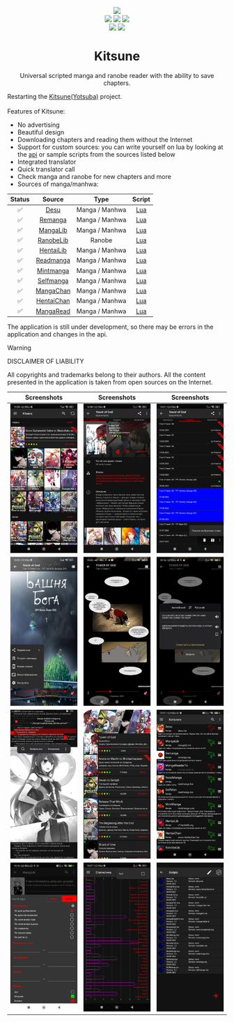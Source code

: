 <div align="center">
    <p align="center">
		<img src="https://user-images.githubusercontent.com/103780136/192371190-ccd56058-4a5b-4052-8fd8-a3b5f66e5291.png">
		<br/>
		<img src="https://img.shields.io/badge/install_size-4.0 MB-brightgreen">
        <img src="https://img.shields.io/badge/version-1.8.3-blueviolet">
        <img src="https://img.shields.io/badge/android-7.0+-yellow">
        <br/>
        <img src="https://img.shields.io/badge/manga_sources-11-brightgreen"/> <img src="https://img.shields.io/badge/ranobe_sources-1-brightgreen"/>
	</p>
    <h1>Kitsune</h1>
    <p>Universal scripted manga and ranobe reader with the ability to save chapters.</p>
</div>

Restarting the [Kitsune(Yotsuba)](https://4pda.to/forum/index.php?showtopic=961133 "4pda") project.<br/><br/>
Features of Kitsune:
- No advertising
- Beautiful design
- Downloading chapters and reading them without the Internet
- Support for custom sources: you can write yourself on lua by looking at the [api](https://github.com/alex-bayir/Kitsune/blob/master/Scripts%20API.md "Scripts API") or sample scripts from the sources listed below
- Integrated translator
- Quick translator call
- Check manga and ranobe for new chapters and more
- Sources of manga/manhwa:

| Status |                   Source                    |      Type      |                                                    Script                                                    |
|:------:|:-------------------------------------------:|:--------------:|:------------------------------------------------------------------------------------------------------------:|
|   ✅   |           [Desu](https://desu.me)           | Manga / Manhwa |    [Lua](https://github.com/alex-bayir/Kitsune/blob/master/app/src/main/assets/scripts/Desu.lua "Script")    |
|   ✅   |       [Remanga](https://remanga.org)        | Manga / Manhwa |  [Lua](https://github.com/alex-bayir/Kitsune/blob/master/app/src/main/assets/scripts/Remanga.lua "Script")   |
|   ✅   |       [MangaLib](https://mangalib.me)       | Manga / Manhwa |  [Lua](https://github.com/alex-bayir/Kitsune/blob/master/app/src/main/assets/scripts/MangaLib.lua "Script")  |
|   ✅   |      [RanobeLib](https://ranobelib.me)      |     Ranobe     | [Lua](https://github.com/alex-bayir/Kitsune/blob/master/app/src/main/assets/scripts/RanobeLib.lua "Script")  |
|   ✅   |    [HentaiLib](https://v1.hentailib.org)    | Manga / Manhwa | [Lua](https://github.com/alex-bayir/Kitsune/blob/master/app/src/main/assets/scripts/HentaiLib.lua "Script")  |
|   ✅   |     [Readmanga](https://readmanga.live)     | Manga / Manhwa | [Lua](https://github.com/alex-bayir/Kitsune/blob/master/app/src/main/assets/scripts/ReadManga.lua "Script")  |
|   ✅   |     [Mintmanga](https://mintmanga.live)     | Manga / Manhwa | [Lua](https://github.com/alex-bayir/Kitsune/blob/master/app/src/main/assets/scripts/MintManga.lua "Script")  |
|   ✅   |     [Selfmanga](https://selfmanga.live)     | Manga / Manhwa | [Lua](https://github.com/alex-bayir/Kitsune/blob/master/app/src/main/assets/scripts/SelfManga.lua "Script")  |
|   ✅   |     [MangaChan](https://manga-chan.me)      | Manga / Manhwa | [Lua](https://github.com/alex-bayir/Kitsune/blob/master/app/src/main/assets/scripts/MangaChan.lua "Script")  |
|   ✅   | [HentaiChan](https://xxxxx.hentaichan.live) | Manga / Manhwa | [Lua](https://github.com/alex-bayir/Kitsune/blob/master/app/src/main/assets/scripts/HentaiChan.lua "Script") |
|   ✅   |   [MangaRead](https://www.mangaread.org)    | Manga / Manhwa | [Lua](https://github.com/alex-bayir/Kitsune/blob/master/app/src/main/assets/scripts/Mangaread.lua "Script")  |

The application is still under development, so there may be errors in the application and changes in the api.

> [!WARNING]
> DISCLAIMER OF LIABILITY
> 
> All copyrights and trademarks belong to their authors. All the content presented in the application is taken from open sources on the Internet.

|      Screenshots       |      Screenshots       |      Screenshots       |
|:----------------------:|:----------------------:|:----------------------:|
|  ![1](/content/1.jpg)  |  ![2](/content/2.jpg)  |  ![3](/content/3.jpg)  |
|  ![4](/content/4.jpg)  |  ![5](/content/5.jpg)  |  ![6](/content/6.jpg)  |
|  ![7](/content/7.jpg)  |  ![8](/content/8.jpg)  |  ![9](/content/9.jpg)  |
| ![10](/content/10.jpg) | ![11](/content/11.jpg) | ![12](/content/12.jpg) |


